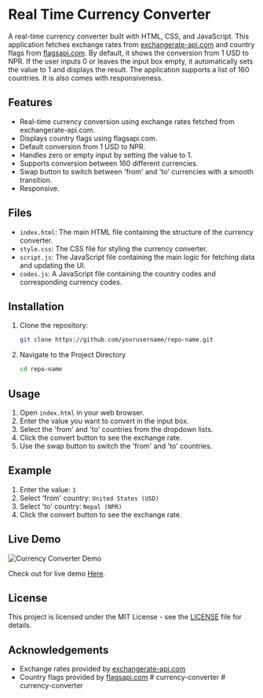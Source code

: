 # Real Time Currency Converter

A real-time currency converter built with HTML, CSS, and JavaScript. This application fetches exchange rates from [exchangerate-api.com](https://www.exchangerate-api.com) and country flags from [flagsapi.com](https://flagsapi.com). By default, it shows the conversion from 1 USD to NPR. If the user inputs 0 or leaves the input box empty, it automatically sets the value to 1 and displays the result. The application supports a list of 160 countries. It is also comes with responsiveness.

## Features

- Real-time currency conversion using exchange rates fetched from exchangerate-api.com.
- Displays country flags using flagsapi.com.
- Default conversion from 1 USD to NPR.
- Handles zero or empty input by setting the value to 1.
- Supports conversion between 160 different currencies.
- Swap button to switch between 'from' and 'to' currencies with a smooth transition.
- Responsive.

## Files

- `index.html`: The main HTML file containing the structure of the currency converter.
- `style.css`: The CSS file for styling the currency converter.
- `script.js`: The JavaScript file containing the main logic for fetching data and updating the UI.
- `codes.js`: A JavaScript file containing the country codes and corresponding currency codes.

## Installation

1. Clone the repository:
   ```bash
   git clone https://github.com/yourusername/repo-name.git

2. Navigate to the Project Directory
   ```bash
   cd repo-name

## Usage

1. Open `index.html` in your web browser.
2. Enter the value you want to convert in the input box.
3. Select the 'from' and 'to' countries from the dropdown lists.
4. Click the convert button to see the exchange rate.
5. Use the swap button to switch the 'from' and 'to' countries.


## Example

1. Enter the value: `1`
2. Select 'from' country: `United States (USD)`
3. Select 'to' country: `Nepal (NPR)`
4. Click the convert button to see the exchange rate.

## Live Demo

![Currency Converter Demo](https://github.com/Sumantra-yadav/Currency-Converter-1/assets/78638404/008346ad-08fb-4ad7-81f1-69632f4d48b6)

Check out for live demo [Here](https://Sumantra-yadav/Currency-Converter-1/).



## License

This project is licensed under the MIT License - see the [LICENSE](LICENSE) file for details.

## Acknowledgements

- Exchange rates provided by [exchangerate-api.com](https://www.exchangerate-api.com)
- Country flags provided by [flagsapi.com](https://flagsapi.com)
#   c u r r e n c y - c o n v e r t e r 
 
 #   c u r r e n c y - c o n v e r t e r 
 
 

